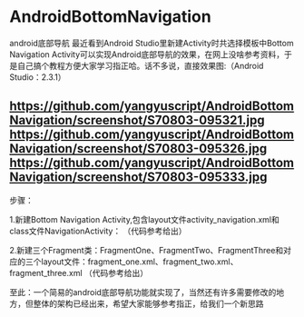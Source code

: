 # AndroidBottomNavigation
android底部导航
最近看到Android Studio里新建Activity时共选择模板中Bottom Navigation Activity可以实现Android底部导航的效果，在网上没啥参考资料，于是自己搞个教程方便大家学习指正哈。话不多说，直接效果图:（Android Studio：2.3.1）


https://github.com/yangyuscript/AndroidBottomNavigation/screenshot/S70803-095321.jpg
https://github.com/yangyuscript/AndroidBottomNavigation/screenshot/S70803-095326.jpg
https://github.com/yangyuscript/AndroidBottomNavigation/screenshot/S70803-095333.jpg
-----------------------------------
步骤：

1.新建Bottom Navigation Activity,包含layout文件activity_navigation.xml和class文件NavigationActivity：
（代码参考给出）

2.新建三个Fragment类：FragmentOne、FragmentTwo、FragmentThree和对应的三个layout文件：fragment_one.xml、fragment_two.xml、fragment_three.xml
（代码参考给出）

至此：一个简易的android底部导航功能就实现了，当然还有许多需要修改的地方，但整体的架构已经出来，希望大家能够参考指正，给我们一个新思路
